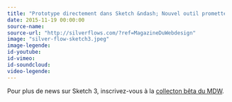 ```yaml
---
title: "Prototype directement dans Sketch &ndash; Nouvel outil prometteur : Silver flows"
date: 2015-11-19 00:00:00
source-name:
source-url: "http://silverflows.com/?ref=MagazineDuWebdesign"
image: "silver-flow-sketch3.jpeg"
image-legende:
id-youtube:
id-vimeo:
id-soundcloud:
video-legende:
---
```


Pour plus de news sur Sketch 3, inscrivez-vous à la [collecton bêta du MDW](http://magazineduwebdesign.com/ressources/sketch/).
